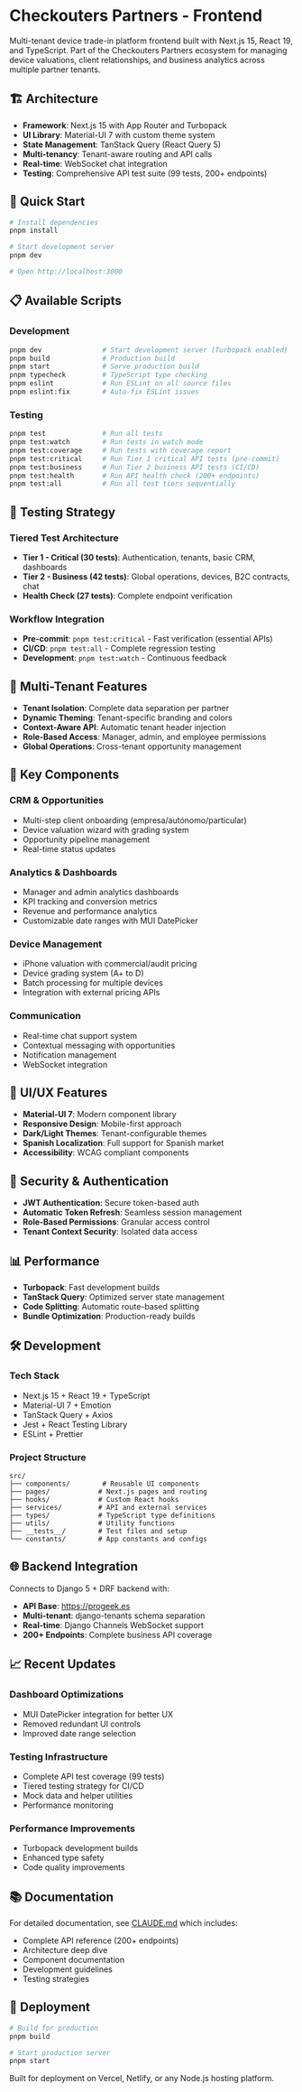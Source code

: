 # Checkouters Partners - Frontend

Multi-tenant device trade-in platform frontend built with Next.js 15, React 19, and TypeScript. Part of the Checkouters Partners ecosystem for managing device valuations, client relationships, and business analytics across multiple partner tenants.

## 🏗️ Architecture

- **Framework**: Next.js 15 with App Router and Turbopack
- **UI Library**: Material-UI 7 with custom theme system
- **State Management**: TanStack Query (React Query 5)
- **Multi-tenancy**: Tenant-aware routing and API calls
- **Real-time**: WebSocket chat integration
- **Testing**: Comprehensive API test suite (99 tests, 200+ endpoints)

## 🚀 Quick Start

```bash
# Install dependencies
pnpm install

# Start development server
pnpm dev

# Open http://localhost:3000
```

## 📋 Available Scripts

### Development
```bash
pnpm dev               # Start development server (Turbopack enabled)
pnpm build             # Production build
pnpm start             # Serve production build
pnpm typecheck         # TypeScript type checking
pnpm eslint            # Run ESLint on all source files
pnpm eslint:fix        # Auto-fix ESLint issues
```

### Testing
```bash
pnpm test              # Run all tests
pnpm test:watch        # Run tests in watch mode
pnpm test:coverage     # Run tests with coverage report
pnpm test:critical     # Run Tier 1 critical API tests (pre-commit)
pnpm test:business     # Run Tier 2 business API tests (CI/CD)
pnpm test:health       # Run API health check (200+ endpoints)
pnpm test:all          # Run all test tiers sequentially
```

## 🧪 Testing Strategy

### Tiered Test Architecture
- **Tier 1 - Critical (30 tests)**: Authentication, tenants, basic CRM, dashboards
- **Tier 2 - Business (42 tests)**: Global operations, devices, B2C contracts, chat
- **Health Check (27 tests)**: Complete endpoint verification

### Workflow Integration
- **Pre-commit**: `pnpm test:critical` - Fast verification (essential APIs)
- **CI/CD**: `pnpm test:all` - Complete regression testing
- **Development**: `pnpm test:watch` - Continuous feedback

## 🏢 Multi-Tenant Features

- **Tenant Isolation**: Complete data separation per partner
- **Dynamic Theming**: Tenant-specific branding and colors
- **Context-Aware API**: Automatic tenant header injection
- **Role-Based Access**: Manager, admin, and employee permissions
- **Global Operations**: Cross-tenant opportunity management

## 🔧 Key Components

### CRM & Opportunities
- Multi-step client onboarding (empresa/autónomo/particular)
- Device valuation wizard with grading system
- Opportunity pipeline management
- Real-time status updates

### Analytics & Dashboards
- Manager and admin analytics dashboards
- KPI tracking and conversion metrics
- Revenue and performance analytics
- Customizable date ranges with MUI DatePicker

### Device Management
- iPhone valuation with commercial/audit pricing
- Device grading system (A+ to D)
- Batch processing for multiple devices
- Integration with external pricing APIs

### Communication
- Real-time chat support system
- Contextual messaging with opportunities
- Notification management
- WebSocket integration

## 🎨 UI/UX Features

- **Material-UI 7**: Modern component library
- **Responsive Design**: Mobile-first approach
- **Dark/Light Themes**: Tenant-configurable themes
- **Spanish Localization**: Full support for Spanish market
- **Accessibility**: WCAG compliant components

## 🔐 Security & Authentication

- **JWT Authentication**: Secure token-based auth
- **Automatic Token Refresh**: Seamless session management
- **Role-Based Permissions**: Granular access control
- **Tenant Context Security**: Isolated data access

## 📊 Performance

- **Turbopack**: Fast development builds
- **TanStack Query**: Optimized server state management
- **Code Splitting**: Automatic route-based splitting
- **Bundle Optimization**: Production-ready builds

## 🛠️ Development

### Tech Stack
- Next.js 15 + React 19 + TypeScript
- Material-UI 7 + Emotion
- TanStack Query + Axios
- Jest + React Testing Library
- ESLint + Prettier

### Project Structure
```
src/
├── components/        # Reusable UI components
├── pages/            # Next.js pages and routing
├── hooks/            # Custom React hooks
├── services/         # API and external services
├── types/            # TypeScript type definitions
├── utils/            # Utility functions
├── __tests__/        # Test files and setup
└── constants/        # App constants and configs
```

## 🌐 Backend Integration

Connects to Django 5 + DRF backend with:
- **API Base**: https://progeek.es
- **Multi-tenant**: django-tenants schema separation
- **Real-time**: Django Channels WebSocket support
- **200+ Endpoints**: Complete business API coverage

## 📈 Recent Updates

### Dashboard Optimizations
- MUI DatePicker integration for better UX
- Removed redundant UI controls
- Improved date range selection

### Testing Infrastructure
- Complete API test coverage (99 tests)
- Tiered testing strategy for CI/CD
- Mock data and helper utilities
- Performance monitoring

### Performance Improvements
- Turbopack development builds
- Enhanced type safety
- Code quality improvements

## 📚 Documentation

For detailed documentation, see [CLAUDE.md](../../../CLAUDE.md) which includes:
- Complete API reference (200+ endpoints)
- Architecture deep dive
- Component documentation
- Development guidelines
- Testing strategies

## 🚢 Deployment

```bash
# Build for production
pnpm build

# Start production server
pnpm start
```

Built for deployment on Vercel, Netlify, or any Node.js hosting platform.
